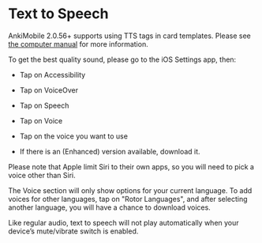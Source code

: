 # Text to Speech

AnkiMobile 2.0.56+ supports using TTS tags in card templates. Please see
[the computer manual](https://docs.ankiweb.net/templates/fields.html#text-to-speech) for
more information.

To get the best quality sound, please go to the iOS Settings app, then:

- Tap on Accessibility

- Tap on VoiceOver

- Tap on Speech

- Tap on Voice

- Tap on the voice you want to use

- If there is an (Enhanced) version available, download it.

Please note that Apple limit Siri to their own apps, so you will need to
pick a voice other than Siri.

The Voice section will only show options for your current language. To
add voices for other languages, tap on "Rotor Languages", and after
selecting another language, you will have a chance to download voices.

Like regular audio, text to speech will not play automatically when your
device’s mute/vibrate switch is enabled.
